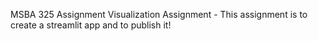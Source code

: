 MSBA 325 Assignment
Visualization Assignment - This assignment is to create a streamlit app and to publish it!
